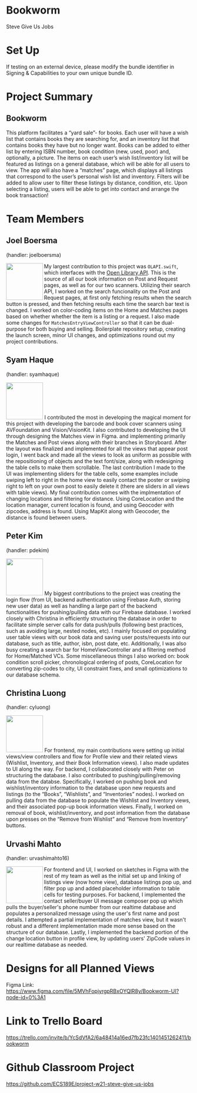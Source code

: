 # Bookworm
Steve Give Us Jobs

# Set Up
If testing on an external device, please modify the bundle identifier in Signing & Capabilities to your own unique bundle ID.

# Project Summary
## Bookworm

This platform facilitates a “yard sale”- for books. Each user will have a wish list that contains books they are searching for, and an inventory list that contains books they have but no longer want. Books can be added to either list by entering ISBN number, book condition (new, used, poor) and, optionally, a picture. The items on each user’s wish list/inventory list will be featured as listings on a general database, which will be able for all users to view. The app will also have a “matches” page, which displays all listings that correspond to the user’s personal wish list and inventory. Filters will be added to allow user to filter these listings by distance, condition, etc. Upon selecting a listing, users will be able to get into contact and arrange the book transaction!

# Team Members
## Joel Boersma 

(handler: joelboersma)

<img align="left" src="https://avatars.githubusercontent.com/u/44932998?s=400&u=e3f021c85674d7d01b437d9bae66f8fbe41761d5&v=4" width="100"> My largest contribution to this project was `OLAPI.swift`, which interfaces with the [Open Library API](https://openlibrary.org/developers/api). This is the source of all our book information on Post and Request pages, as well as for our two scanners. Utilizing their search API, I worked on the search funcionality on the Post and Request pages, at first only fetching results when the search button is pressed, and then fetching results each time the search bar text is changed. I worked on color-coding items on the Home and Matches pages based on whether whether the item is a listing or a request. I also made some changes for `MatchesEntryViewController` so that it can be dual-purpose for both buying and selling. Boilerplate repository setup, creating the launch screen, minor UI changes, and optimizations round out my project contributions.

## Syam Haque 

(handler: syamhaque)

<img src="https://avatars.githubusercontent.com/u/32974225?s=400&u=baaf7fe021081d2878ce13e539b20eb080471774&v=4" width="100"> I contributed the most in developing the magical moment for this project with developing the barcode and book cover scanners using AVFoundation and Vision/VisionKit. I also contributed to developing the UI through designing the Matches view in Figma. and implementing primarily the Matches and Post views along with their branches in Storyboard. After the layout was finalized and implemented for all the views that appear post login, I went back and made all the views to look as uniform as possible with the repositioning of objects and the text font/size, along with redesigning the table cells to make them scrollable. The last contribution I made to the UI was implementing sliders for the table cells, some examples include swiping left to right in the home view to easily contact the poster or swiping right to left on your own post to easily delete it (there are sliders in all views with table views). My final contribution comes with the implmentation of changing locations and filtering for distance. Using CoreLocation and the location manager, current location is found, and using Geocoder with zipcodes, address is found. Using MapKit along with Geocoder, the distance is found between users.

## Peter Kim

(handler: pdekim)

<img src="https://avatars.githubusercontent.com/u/31204165?s=400&u=58ce474fdfed3527a70a413994fd6b317c6f6aa2&v=4" width="100"> My biggest contributions to the project was creating the login flow (from UI, backend authentication using Firebase Auth, storing new user data) as well as handling a large part of the backend functionalities for pushing/pulling data with our Firebase database. I worked closely with Christina in efficiently structuring the database in order to facilitate simple server calls for data push/pulls (following best practices, such as avoiding large, nested nodes, etc). I mainly focused on populating user table views with our book data and saving user posts/requests into our database, such as title, author, isbn, post date, etc. Additionally, I was also busy creating a search bar for HomeViewController and a filtering method for Home/Matched VCs. Some miscellaneous things I also worked on: book condition scroll picker, chronological ordering of posts, CoreLocation for converting zip-codes to city, UI constraint fixes, and small optimizations to our database schema.


## Christina Luong 

(handler: cyluong)

<img src="https://avatars.githubusercontent.com/u/50270872?s=400&u=e1524778cdcdd603a5a6ebd5bf620da6bbf8a976&v=4" width="100"> For frontend, my main contributions were setting up initial views/view controllers and flow for Profile view and their related views (Wishlist, Inventory, and their Book Information views). I also made updates to UI along the way. For backend, I collaborated closely with Peter on structuring the database. I also contributed to pushing/pulling/removing data from the databse. Specifically, I worked on pushing book and wishlist/inventory information to the database upon new requests and listings (to the “Books”, “Wishlists”, and “Inventories” nodes). I worked on pulling data from the database to populate the Wishlist and Inventory views, and their associated pop-up book information views. Finally, I worked on removal of book, wishlist/inventory, and post information from the database upon presses on the “Remove from Wishlist” and “Remove from Inventory” buttons.


## Urvashi Mahto 

(handler: urvashimahto16)

<img align="left" src="https://avatars.githubusercontent.com/u/26194722?s=400&u=dc93bfb4b8509ee4845665520fa21ce46dedb021&v=4" width="100"> For frontend and UI, I worked on sketches in Figma with the rest of my team as well as the initial set up and linking of listings view (now home view), database listings pop up, and filter pop up and added placeholder information to table cells for testing purposes. For backend, I implemented the contact seller/buyer UI message composer pop up which pulls the buyer/seller's phone number from our realtime database and populates a personalized message using the user's first name and post details. I attempted a partial implementation of matches view, but it wasn't robust and a different implementation made more sense based on the structure of our database. Lastly, I implemented the backend portion of the change location button in profile view, by updating users' ZipCode values in our realtime database as needed.


# Designs for all Planned Views

Figma Link: https://www.figma.com/file/5MVhFopjyrgpRBxOYQlR8y/Bookworm-UI?node-id=0%3A1


# Link to Trello Board
https://trello.com/invite/b/YcSdVfA2/6a48414a16ed7fb23fc1401451262411/bookworm

# Github Classroom Project
https://github.com/ECS189E/project-w21-steve-give-us-jobs


